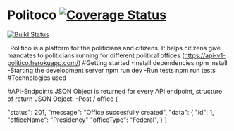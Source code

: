 # Politoco [![Coverage Status](https://coveralls.io/repos/github/ngabopatrick/Politico/badge.svg?branch=develop)](https://coveralls.io/github/ngabopatrick/Politico?branch=develop)

[![Build Status](https://travis-ci.com/ngabopatrick/Politico.svg?branch=develop)](https://travis-ci.com/ngabopatrick/Politico)

-Politico is a platform for the politicians and citizens. It helps citizens give mandates to politicians running for different political offices (https://api-v1-politico.herokuapp.com/)
#Getting started
-Install dependencies
    npm install
-Starting the development server
 npm run dev
 -Run tests
  npm run tests
#Technologies used

#API-Endpoints
JSON Object is returned for every API endpoint, structure of return JSON Object:
-Post / office
{

"status": 201,
"message": "Office succesfully created",
"data": {
    "id": 1,
    "officeName": "Presidency"
    "officeType": "Federal", 
    }
}